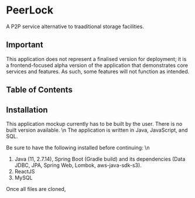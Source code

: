 # PeerLock
A P2P service alternative to traaditional storage facilities.

## Important
This application does not represent a finalised version for deployment; it is a frontend-focused alpha version of the application that demonstrates core services and features. As such, some features will not function as intended.

## Table of Contents

## Installation
This application mockup currently has to be built by the user. There is no built version available. \n
The application is written in Java, JavaScript, and SQL.

Be sure to have the following installed before continuing: \n
1. Java (11, 2.7.14), Spring Boot (Gradle build) and its dependencies (Data JDBC, JPA, Spring Web, Lombok, aws-java-sdk-s3).
2. ReactJS
3. MySQL

Once all files are cloned, 



